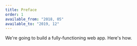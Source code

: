 ```yaml
---
title: Preface
order: 1
available_from: "2018, 05"
available_to: "2019, 12"
---
```


We're going to build a fully-functioning web app. Here's how.
